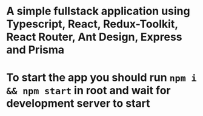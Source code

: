 # A simple fullstack application using Typescript, React, Redux-Toolkit, React Router, Ant Design, Express and Prisma
# To start the app you should run `npm i && npm start` in root and wait for development server to start
